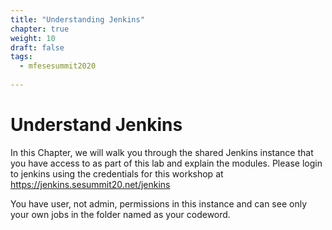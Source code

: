 ```yaml
---
title: "Understanding Jenkins"
chapter: true
weight: 10
draft: false
tags:
  - mfesesummit2020
  
---
```


# Understand Jenkins

In this Chapter, we will walk you through the shared Jenkins instance that you have access to as part of this lab and explain the modules.
Please login to jenkins using the credentials for this workshop at  https://jenkins.sesummit20.net/jenkins

You have user, not admin, permissions in this instance and can see only your own jobs in the folder named as your codeword.

